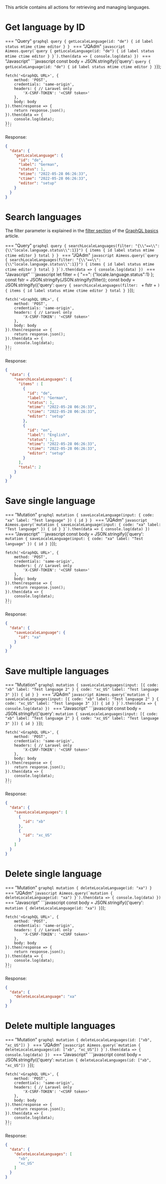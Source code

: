 This article contains all actions for retrieving and managing languages.

# Get language by ID

=== "Query"
    ```graphql
    query {
      getLocaleLanguage(id: "de") {
        id
        label
        status
        mtime
        ctime
        editor
      }
    }
    ```
=== "JQAdm"
    ```javascript
    Aimeos.query(`query {
      getLocaleLanguage(id: "de") {
        id
        label
        status
        mtime
        ctime
        editor
      }
    }`).then(data => {
      console.log(data)
    })
    ```
=== "Javascript"
    ```javascript
    const body = JSON.stringify({'query':
    `query {
      getLocaleLanguage(id: "de") {
        id
        label
        status
        mtime
        ctime
        editor
      }
    }`});

    fetch('<GraphQL URL>', {
        method: 'POST',
        credentials: 'same-origin',
        headers: { // Laravel only
            'X-CSRF-TOKEN': '<CSRF token>'
        },
        body: body
    }).then(response => {
        return response.json();
    }).then(data => {
        console.log(data);
    });
    ```

Response:

```json
{
  "data": {
    "getLocaleLanguage": {
      "id": "de",
      "label": "German",
      "status": 1,
      "mtime": "2022-05-28 06:26:33",
      "ctime": "2022-05-28 06:26:33",
      "editor": "setup"
    }
  }
}
```

# Search languages

The filter parameter is explained in the [filter section](basics.md#filtering-the-result) of the [GraphQL basics](basics.md) article.

=== "Query"
    ```graphql
    query {
      searchLocaleLanguages(filter: "{\\"==\\": {\\"locale.language.status\\":1}}") {
        items {
          id
          label
          status
          mtime
          ctime
          editor
        }
        total
      }
    }
    ```
=== "JQAdm"
    ```javascript
    Aimeos.query(`query {
      searchLocaleLanguages(filter: "{\\"==\\": {\\"locale.language.status\\":1}}") {
        items {
          id
          label
          status
          mtime
          ctime
          editor
        }
        total
      }
    }`).then(data => {
      console.log(data)
    })
    ```
=== "Javascript"
    ```javascript
    let filter = {
        "==": {"locale.language.status":1}
    };
    const fstr = JSON.stringify(JSON.stringify(filter));
    const body = JSON.stringify({'query':
    `query {
      searchLocaleLanguages(filter: ` + fstr + `) {
        items {
          id
          label
          status
          mtime
          ctime
          editor
        }
        total
      }
    }`});

    fetch('<GraphQL URL>', {
        method: 'POST',
        credentials: 'same-origin',
        headers: { // Laravel only
            'X-CSRF-TOKEN': '<CSRF token>'
        },
        body: body
    }).then(response => {
        return response.json();
    }).then(data => {
        console.log(data);
    });
    ```

Response:

```json
{
  "data": {
    "searchLocaleLanguages": {
      "items" : [
        {
          "id": "de",
          "label": "German",
          "status": 1,
          "mtime": "2022-05-28 06:26:33",
          "ctime": "2022-05-28 06:26:33",
          "editor": "setup"
        },
        {
          "id": "en",
          "label": "English",
          "status": 1,
          "mtime": "2022-05-28 06:26:33",
          "ctime": "2022-05-28 06:26:33",
          "editor": "setup"
        }
      ],
      "total": 2
    }
  }
}
```

# Save single language

=== "Mutation"
    ```graphql
    mutation {
      saveLocaleLanguage(input: {
        code: "xa"
        label: "Test language"
      }) {
        id
      }
    }
    ```
=== "JQAdm"
    ```javascript
    Aimeos.query(`mutation {
      saveLocaleLanguage(input: {
        code: "xa"
        label: "Test language"
      }) {
        id
      }
    }`).then(data => {
      console.log(data)
    })
    ```
=== "Javascript"
    ```javascript
    const body = JSON.stringify({'query':
    `mutation {
      saveLocaleLanguage(input: {
        code: "xa"
        label: "Test language"
      }) {
        id
      }
    }`});

    fetch('<GraphQL URL>', {
        method: 'POST',
        credentials: 'same-origin',
        headers: { // Laravel only
            'X-CSRF-TOKEN': '<CSRF token>'
        },
        body: body
    }).then(response => {
        return response.json();
    }).then(data => {
        console.log(data);
    });
    ```

Response:

```json
{
  "data": {
    "saveLocaleLanguage": {
      "id": "xa"
    }
  }
}
```

# Save multiple languages

=== "Mutation"
    ```graphql
    mutation {
      saveLocaleLanguages(input: [{
        code: "xb"
        label: "Test language 2"
      }
      {
        code: "xc_US"
        label: "Test language 3"
      }]) {
        id
      }
    }
    ```
=== "JQAdm"
    ```javascript
    Aimeos.query(`mutation {
      saveLocaleLanguages(input: [{
        code: "xb"
        label: "Test language 2"
      }
      {
        code: "xc_US"
        label: "Test language 3"
      }]) {
        id
      }
    }`).then(data => {
      console.log(data)
    })
    ```
=== "Javascript"
    ```javascript
    const body = JSON.stringify({'query':
    `mutation {
      saveLocaleLanguages(input: [{
        code: "xb"
        label: "Test language 2"
      }
      {
        code: "xc_US"
        label: "Test language 3"
      }]) {
        id
      }
    }`});

    fetch('<GraphQL URL>', {
        method: 'POST',
        credentials: 'same-origin',
        headers: { // Laravel only
            'X-CSRF-TOKEN': '<CSRF token>'
        },
        body: body
    }).then(response => {
        return response.json();
    }).then(data => {
        console.log(data);
    });
    ```

Response:

```json
{
  "data": {
    "saveLocaleLanguages": [
      {
        "id": "xb"
      },
      {
        "id": "xc_US"
      }
    ]
  }
}
```

# Delete single language

=== "Mutation"
    ```graphql
    mutation {
      deleteLocaleLanguage(id: "xa")
    }
    ```
=== "JQAdm"
    ```javascript
    Aimeos.query(`mutation {
      deleteLocaleLanguage(id: "xa")
    }`).then(data => {
      console.log(data)
    })
    ```
=== "Javascript"
    ```javascript
    const body = JSON.stringify({'query':
    `mutation {
      deleteLocaleLanguage(id: "xa")
    }`});

    fetch('<GraphQL URL>', {
        method: 'POST',
        credentials: 'same-origin',
        headers: { // Laravel only
            'X-CSRF-TOKEN': '<CSRF token>'
        },
        body: body
    }).then(response => {
        return response.json();
    }).then(data => {
        console.log(data);
    });
    ```

Response:

```json
{
  "data": {
    "deleteLocaleLanguage": "xa"
  }
}
```

# Delete multiple languages

=== "Mutation"
    ```graphql
    mutation {
      deleteLocaleLanguages(id: ["xb", "xc_US"])
    }
    ```
=== "JQAdm"
    ```javascript
    Aimeos.query(`mutation {
      deleteLocaleLanguages(id: ["xb", "xc_US"])
    }`).then(data => {
      console.log(data)
    })
    ```
=== "Javascript"
    ```javascript
    const body = JSON.stringify({'query':
    `mutation {
      deleteLocaleLanguages(id: ["xb", "xc_US"])
    }`});

    fetch('<GraphQL URL>', {
        method: 'POST',
        credentials: 'same-origin',
        headers: { // Laravel only
            'X-CSRF-TOKEN': '<CSRF token>'
        },
        body: body
    }).then(response => {
        return response.json();
    }).then(data => {
        console.log(data);
    });
    ```

Response:

```json
{
  "data": {
    "deleteLocaleLanguages": [
      "xb",
      "xc_US"
    ]
  }
}
```
